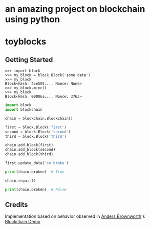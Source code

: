 # an amazing project on blockchain using python
# toyblocks

## Getting Started

```pycon
>>> import block
>>> my_block = block.Block('some data')
>>> my_block
Block<Hash: 4ce505..., Nonce: None>
>>> my_block.mine()
>>> my_block
Block<Hash: 00006a..., Nonce: 3763>
```

```python
import block
import blockchain

chain = blockchain.Blockchain()

first = block.Block('first')
second = block.Block('second')
third = block.Block('third')

chain.add_block(first)
chain.add_block(second)
chain.add_block(third)

first.update_data('so broke')

print(chain.broken)  # True

chain.repair()

print(chain.broken)  # False
```

## Credits

Implementation based on behavior observed in [Anders Brownworth](https://github.com/anders94)'s
[Blockchain Demo](https://anders.com/blockchain/)
